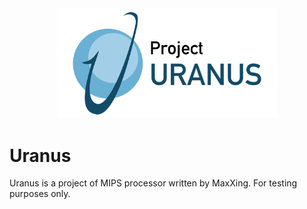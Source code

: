 <div align="center">
    <img src="Uranus.png" style="width:70%" />
</div>

# Uranus

Uranus is a project of MIPS processor written by MaxXing. For testing purposes only. 